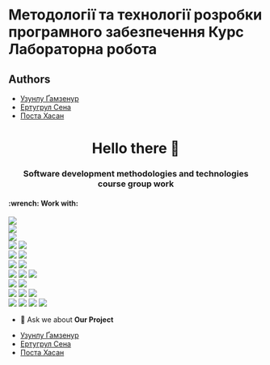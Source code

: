 <!--
Here are some ideas to get you started:

- 🔭 I’m currently working on ...
- 🌱 I’m currently learning ...
- 👯 I’m looking to collaborate on ...
-->

# Методології та технології розробки програмного забезпечення Курс Лабораторна робота

## **Authors**

 * [Узунлу Ґамзенур](https://github.com/pinhanderler)
 * [Ертугрул Сена](https://github.com/senaertugrul)
 * [Поста Хасан](https://github.com/hasanposta)

<h1 align="center">Hello there 👋</h1>
<h3 align="center">Software development methodologies and technologies course group work</h3>
<h4> :wrench: Work with: </h4>

<img src="https://img.shields.io/badge/-Java-0066ff?style=for-the-badge&logo=java&logoColor=white"> <br />
<img src="https://img.shields.io/badge/-Cpp-6600ff?style=for-the-badge&logo=cpp&logoColor=white"> <br />
<img src="https://img.shields.io/badge/-Go-6600ff?style=for-the-badge&logo=Go&logoColor=white"> <br />
<img src="https://img.shields.io/badge/-Python-3776AB?style=for-the-badge&logo=python&logoColor=white"> <img src="https://img.shields.io/badge/-Node.js-00cc00?style=for-the-badge&logo=node-dot-js&logoColor=white"> <br />
<img src="https://img.shields.io/badge/-Django-006600?style=for-the-badge&logo=django&logoColor=white"> <img src="https://img.shields.io/badge/-React-3399ff?style=for-the-badge&logo=react&logoColor=white"> <br />
<img src="https://img.shields.io/badge/-Linux-black?style=for-the-badge&logo=Linux&logoColor=white"> <img src="https://img.shields.io/badge/-Windows-0078D6?style=for-the-badge&logo=Windows"> <br />
<img src="https://img.shields.io/badge/-Git-F05032?style=for-the-badge&logo=Git&logoColor=white"> <img src="https://img.shields.io/badge/-GitHub-black?style=for-the-badge&logo=github&logoColor=white"> <img src="https://img.shields.io/badge/-GitLab-ff6600?style=for-the-badge&logo=gitlab&logoColor=white"> <br />
<img src="https://img.shields.io/badge/-Travis%20CI-dfd896?style=for-the-badge&logo=Travis%20CI&logoColor=92232c"> <img src="https://img.shields.io/badge/-Github_Actions-black?style=for-the-badge&logo=githubactions&logoColor=white"> <br />
<img src="https://img.shields.io/badge/-SQLite-003B57?style=for-the-badge&logo=SQLite&logoColor=white"> <img src="https://img.shields.io/badge/-MariaDB-003545?style=for-the-badge&logo=MariaDB"> <img src="https://img.shields.io/badge/-MongoDB-009933?style=for-the-badge&logo=mongodb&logoColor=white"> <br />
<img src="https://img.shields.io/badge/-HTML5-E34F26?style=for-the-badge&logo=html5&logoColor=white"> <img src="https://img.shields.io/badge/-CSS3-1572B6?style=for-the-badge&logo=css3&logoColor=white"> <img src="https://img.shields.io/badge/-JavaScript-ffff00?style=for-the-badge&logo=javascript&logoColor=black"> <img src="https://img.shields.io/badge/-Bootstrap5-563D7C?style=for-the-badge&logo=bootstrap&logoColor=white"> <br />

- 💬  Ask we about **Our Project**
 * [Узунлу Ґамзенур](https://github.com/pinhanderler)
 * [Ертугрул Сена](https://github.com/senaertugrul)
 * [Поста Хасан](https://github.com/hasanposta)

